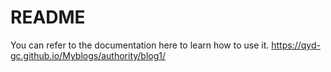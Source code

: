 # README

You can refer to the documentation here to learn how to use it. https://qyd-gc.github.io/Myblogs/authority/blog1/

